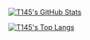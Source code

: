 [![T145's GitHub Stats](https://github-readme-stats.vercel.app/api?username=T145&hide_title=true&show_icons=true&include_all_commits=true&line_height=28&theme=shades-of-purple)](https://github.com/T145/T145)

[![T145's Top Langs](https://github-readme-stats.vercel.app/api/top-langs/?username=T145&card_width=445&layout=compact&hide_title=true&show_icons=true&theme=shades-of-purple)](https://github.com/T145/T145)
